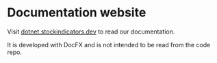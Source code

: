 # Documentation website

Visit [dotnet.stockindicators.dev](https://dotnet.stockindicators.dev) to read our documentation.

It is developed with DocFX and is not intended to be read from the code repo.
